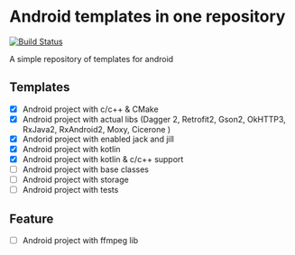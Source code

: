 # Android templates in one repository

[![Build Status](https://travis-ci.org/AdamLuisSean/template-android.svg?branch=develop)](https://travis-ci.org/AdamLuisSean/template-android)

A simple repository of templates for android

## Templates
- [x] Android project with c/c++ & CMake
- [x] Android project with actual libs (Dagger 2, Retrofit2, Gson2, OkHTTP3, RxJava2, RxAndroid2, Moxy, Cicerone )
- [x] Andorid project with enabled jack and jill
- [x] Android project with kotlin
- [x] Android project with kotlin & c/c++ support
- [ ] Android project with base classes
- [ ] Android project with storage
- [ ] Android project with tests

## Feature
- [ ] Android project with ffmpeg lib
